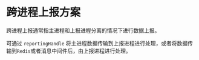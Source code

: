 # 跨进程上报方案

跨进程上报通常指主进程和上报进程分离的情况下进行数据上报。

可通过 `reportingHandle` 将主进程数据传输到上报进程进行处理，或者将数据传输到`Redis`或者消息中间件后，由上报进程进行处理。